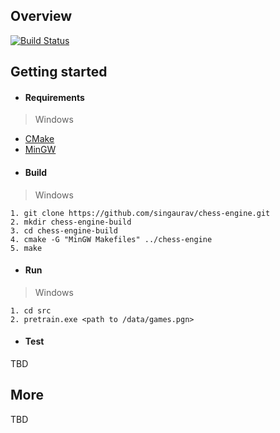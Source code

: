 ## Overview
[![Build Status](https://travis-ci.org/singaurav/chess-engine.svg?branch=master)](https://travis-ci.org/singaurav/chess-engine)

## Getting started
* #### Requirements
 > Windows

 + [CMake](https://cmake.org/)
 + [MinGW](http://www.mingw.org/)
* #### Build
 > Windows

   ```
   1. git clone https://github.com/singaurav/chess-engine.git
   2. mkdir chess-engine-build
   3. cd chess-engine-build
   4. cmake -G "MinGW Makefiles" ../chess-engine
   5. make         
   ```     
* #### Run
 > Windows

   ```
   1. cd src
   2. pretrain.exe <path to /data/games.pgn>
   ```
* #### Test
TBD

## More
TBD
